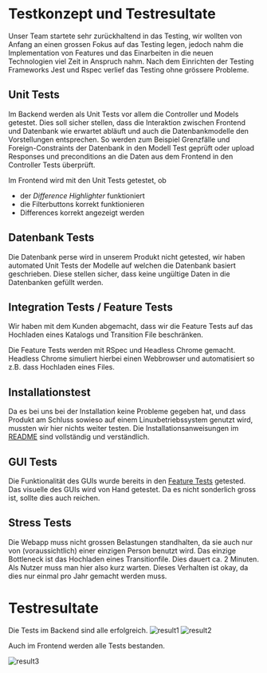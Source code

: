 # Testkonzept und Testresultate

Unser Team startete sehr zurückhaltend in das Testing, wir wollten von Anfang an einen grossen Fokus auf das Testing legen, jedoch nahm die Implementation von Features und das Einarbeiten in die neuen Technologien viel Zeit in Anspruch nahm. Nach dem Einrichten der Testing Frameworks Jest und Rspec verlief das Testing ohne grössere Probleme.

## Unit Tests

Im Backend werden als Unit Tests vor allem die Controller und Models getestet. Dies soll sicher stellen, dass die Interaktion zwischen Frontend und Datenbank wie erwartet abläuft und auch die Datenbankmodelle den Vorstellungen entsprechen. So werden zum Beispiel Grenzfälle und Foreign-Constraints der Datenbank in den Modell Test geprüft oder upload Responses und preconditions an die Daten aus dem Frontend in den Controller Tests überprüft.

Im Frontend wird mit den Unit Tests getestet, ob

* der *Difference Highlighter* funktioniert
* die Filterbuttons korrekt funktionieren
* Differences korrekt angezeigt werden

## Datenbank Tests

Die Datenbank perse wird in unserem Produkt nicht getested, wir haben automated Unit Tests der Modelle auf welchen die Datenbank basiert geschrieben. Diese stellen sicher, dass keine ungültige Daten in die Datenbanken gefüllt werden.

## Integration Tests / Feature Tests

Wir haben mit dem Kunden abgemacht, dass wir die Feature Tests auf das Hochladen eines Katalogs und Transition File beschränken.

Die Feature Tests werden mit RSpec und Headless Chrome gemacht. Headless Chrome simuliert hierbei einen Webbrowser und automatisiert so z.B. dass Hochladen eines Files.

## Installationstest

Da es bei uns bei der Installation keine Probleme gegeben hat, und dass Produkt am Schluss sowieso auf einem Linuxbetriebssystem genutzt wird, mussten wir hier nichts weiter testen. Die Installationsanweisungen im [README](../Produkt/README.md) sind vollständig und verständlich.

## GUI Tests

Die Funktionalität des GUIs wurde bereits in den [Feature Tests](#integration-tests--feature-tests) getested. Das visuelle des GUIs wird von Hand getestet. Da es nicht sonderlich gross ist, sollte dies auch reichen.

## Stress Tests

Die Webapp muss nicht grossen Belastungen standhalten, da sie auch nur von (voraussichtlich) einer einzigen Person benutzt wird. Das einzige Bottleneck ist das Hochladen eines Transitionfile. Dies dauert ca. 2 Minuten. Als Nutzer muss man hier also kurz warten. Dieses Verhalten ist okay, da dies nur einmal pro Jahr gemacht werden muss.

# Testresultate

Die Tests im Backend sind alle erfolgreich.
![result1](/Testresultate/result1.png)
![result2](/Testresultate/result2.png)

Auch im Frontend werden alle Tests bestanden.

![result3](/Testresultate/result3.png)

